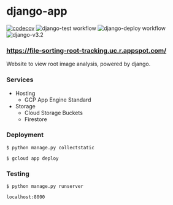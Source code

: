 # django-app

[![codecov](https://codecov.io/gh/aaronBioBot/django-app/branch/main/graph/badge.svg?token=NFMKNPAS0N)](https://codecov.io/gh/aaronBioBot/django-app)
![django-test workflow](https://github.com/aaronBioBot/django-app/actions/workflows/django-test.yml/badge.svg)
![django-deploy workflow](https://github.com/aaronBioBot/django-app/actions/workflows/django-deploy.yml/badge.svg)
![django-v3.2](https://img.shields.io/static/v1?label=version&message=3.2&color=214a35&logo=django)

###  https://file-sorting-root-tracking.uc.r.appspot.com/

Website to view root image analysis, powered by django.

### Services

* Hosting 
    * GCP App Engine Standard
* Storage 
    * Cloud Storage Buckets
    * Firestore

### Deployment

```$ python manage.py collectstatic```

```$ gcloud app deploy```

### Testing

```$ python manage.py runserver```

```localhost:8000```

